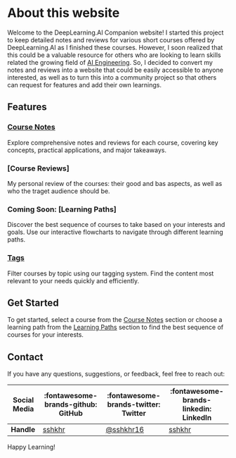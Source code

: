 # About this website

Welcome to the DeepLearning.AI Companion website! I started this project to keep detailed notes and reviews for various short courses offered by DeepLearning.AI as I finished these courses. However, I soon realized that this could be a valuable resource for others who are looking to learn skills related the growing field of [AI Engineering](https://www.latent.space/p/ai-engineer). So, I decided to convert my notes and reviews into a website that could be easily accessible to anyone interested, as well as to turn this into a community project so that others can request for features and add their own learnings.

## Features

### [Course Notes](notes/preprocessing-unstructured-data-for-llm-applications)
Explore comprehensive notes and reviews for each course, covering key concepts, practical applications, and major takeaways.

### [Course Reviews]
My personal review of the courses: their good and bas aspects, as well as who the traget audience should be.

### Coming Soon: [Learning Paths]
Discover the best sequence of courses to take based on your interests and goals. Use our interactive flowcharts to navigate through different learning paths.

### [Tags](Tags)
Filter courses by topic using our tagging system. Find the content most relevant to your needs quickly and efficiently.

## Get Started
To get started, select a course from the [Course Notes](notes/) section or choose a learning path from the [Learning Paths](learning_paths/) section to find the best sequence of courses for your interests.

## Contact
If you have any questions, suggestions, or feedback, feel free to reach out:  

| Social Media | :fontawesome-brands-github: GitHub | :fontawesome-brands-twitter: Twitter | :fontawesome-brands-linkedin: LinkedIn |
|--------------|-------------------------------|---------------------------------|----------------------------------|
| **Handle**        | [sshkhr](https://github.com/sshkhr) | [@sshkhr16](https://twitter.com/sshkhr16) | [sshkhr](https://www.linkedin.com/in/sshkhr/) |

Happy Learning!
